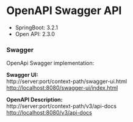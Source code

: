 # OpenAPI Swagger API
* SpringBoot: 3.2.1
* Open API: 2.3.0

### Swagger
OpenApi Swagger implementation:

**Swagger UI:**  
http://server:port/context-path/swagger-ui.html  
[http://localhost:8080/swagger-ui/index.html](http://localhost:8080/swagger-ui/index.html)  
          
**OpenAPI Description:**  
http://server:port/context-path/v3/api-docs  
[http://localhost:8080/v3/api-docs](http://localhost:8080/v3/api-docs)
